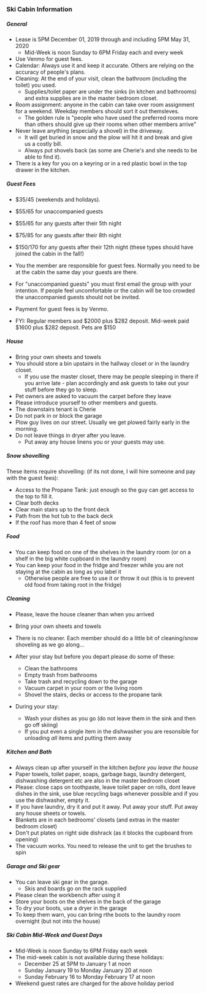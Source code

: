 ### Ski Cabin Information

##### General

* Lease is 5PM December 01, 2019 through and including 5PM May 31, 2020
  * Mid-Week is noon Sunday to 6PM Friday each and every week
* Use Venmo for guest fees.
* Calendar: Always use it and keep it accurate. Others are relying on the accuracy of people's plans.
* Cleaning: At the end of your visit, clean the bathroom (including the toilet) you used. 
  * Supplies/toilet paper are under the sinks (in kitchen and bathrooms) and extra supplies are in the master bedroom closet. 
* Room assignment: anyone in the cabin can take over room assignment for a weekend. Weekday members should sort it out themsleves. 
  * The golden rule is "people who have used the preferred rooms more than others should give up their rooms when other members arrive"
* Never leave anything (especially a shovel) in the driveway. 
  * It will get buried in snow and the plow will hit it and break and give us a costly bill. 
  * Always put shovels back (as some are Cherie's and she needs to be able to find it).
* There is a key for you on a keyring or in a red plastic bowl in the top drawer in the kitchen.
 
##### Guest Fees

* $35/45 (weekends and holidays). 
* $55/65 for unaccompanied guests
* $55/65 for any guests after their 5th night
* $75/85 for any guests after their 8th night
* $150/170 for any guests after their 12th night (these types should have joined the cabin in the fall!)

* You the member are responsible for guest fees. Normally you need to be at the cabin the same day your guests are there.
* For "unaccompanied guests" you must first email the group with your intention. If people feel uncomfortable or the cabin will be too crowded the unaccompanied guests should not be invited.
* Payment for guest fees is by Venmo.
* FYI: Regular members aod $2000 plus $282 deposit. Mid-week paid $1600 plus $282 deposit. Pets are $150

##### House

* Bring your own sheets and towels
* You should store a bin upstairs in the hallway closet or in the laundry closet. 
  * If you use the master closet, there may be people sleeping in there if you arrive late - plan accordingly and ask guests to take out your stuff before they go to sleep.
* Pet owners are asked to vacuum the carpet before they leave
* Please introduce yourself to other members and guests.
* The downstairs tenant is Cherie
* Do not park in or block the garage
* Plow guy lives on our street. Usually we get plowed fairly early in the morning.
* Do not leave things in dryer after you leave. 
  * Put away any house linens you or your guests may use.

##### Snow shovelling

These items require shovelling: (if its not done, I will hire someone and pay with the guest fees):

  * Access to the Propane Tank: just enough so the guy can get access to the top to fill it.
  *	Clear both decks
  * Clear main stairs up to the front deck
  *	Path from the hot tub to the back deck
  *	If the roof has more than 4 feet of snow

##### Food

* You can keep food on one of the shelves in the laundry room (or on a shelf in the big white cupboard in the laundry room)
* You can keep your food in the fridge and freezer while you are not staying at the cabin as long as you label it 
  * Otherwise people are free to use it or throw it out (this is to prevent old food from taking root in the fridge)

##### Cleaning

* Please, leave the house cleaner than when you arrived
* Bring your own sheets and towels
* There is no cleaner. Each member should do a little bit of cleaning/snow shoveling as we go along...
* After your stay but before you depart please do some of these:
  *	Clean the bathrooms
  *	Empty trash from bathrooms
  *	Take trash and recycling down to the garage
  *	Vacuum carpet in your room or the living room
  * Shovel the stairs, decks or access to the propane tank
  
* During your stay:
  * Wash your dishes as you go (do not leave them in the sink and then go off skiing)
  * If you put even a single item in the dishwasher you are resonsible for unloading _all_ items and putting them away

##### Kitchen and Bath

* Always clean up after yourself in the kitchen _before you leave the house_
* Paper towels, toilet paper, soaps, garbage bags, laundry detergent, dishwashing detergent etc are also in the master bedroom closet
* Please: close caps on toothpaste, leave toilet paper on rolls, dont leave dishes in the sink, use blue recycling bags whenever possible and if you use the dishwasher, empty it. 
* If you have laundry, dry it and put it away. Put away your stuff. Put away any house sheets or towels.
* Blankets are in each bedrooms' closets (and extras in the master bedroom closet)
* Don't put plates on right side dishrack (as it blocks the cupboard from opening)
* The vacuum works. You need to release the unit to get the brushes to spin

##### Garage and Ski gear

* You can leave ski gear in the garage.
  * Skis and boards go on the rack supplied
* Please clean the workbench after using it
* Store your boots on the shelves in the back of the garage
* To dry your boots, use a dryer in the garage
* To keep them warn, you can bring rthe boots to the laundry room overnight (but not into the house)

##### Ski Cabin Mid-Week  and Guest Days

* Mid-Week is noon Sunday to 6PM Friday each week
* The mid-week cabin is not available during these holidays:
  * December 25 at 5PM to January 1 at noon
  * Sunday January 19 to Monday January 20 at noon
  * Sunday February 16 to Monday February 17 at noon
* Weekend guest rates are charged for the above holiday period
  